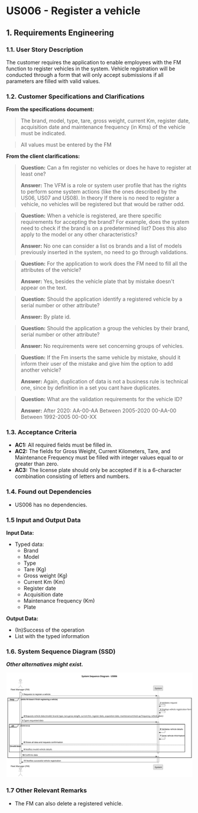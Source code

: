 # US006 - Register a vehicle


## 1. Requirements Engineering

### 1.1. User Story Description

The customer requires the application to enable employees with the FM function to register vehicles in the system. Vehicle registration will be conducted through a form that will only accept submissions if all parameters are filled with valid values.

### 1.2. Customer Specifications and Clarifications 

**From the specifications document:**

> The brand, model, type, tare, gross weight, current Km, register date, acquisition date and maintenance frequency (in Kms) of the vehicle must be indicated.
>

> All values must be entered by the FM
> 

**From the client clarifications:**

> **Question:** Can a fm register no vehicles or does he have to register at least one?
> 
> **Answer:** The VFM is a role or system user profile that has the rights to perform some system actions (like the ones described by the US06, US07 and US08).
In theory If there is no need to register a vehicle, no vehicles will be registered but that would be rather odd.

> **Question:** When a vehicle is registered, are there specific requirements for accepting the brand? For example, does the system need to check if the brand is on a predetermined list? Does this also apply to the model or any other characteristics?
>
> **Answer:** No one can consider a list os brands and a list of models previously inserted in the system, no need to go through validations.

> **Question:** For the application to work does the FM need to fill all the attributes of the vehicle?
>
> **Answer:** Yes, besides the vehicle plate that by mistake doesn't appear on the text. 

> **Question:** Should the application identify a registered vehicle by a serial number or other attribute?
>
> **Answer:** By plate id.

> **Question:** Should the application a group the vehicles by their brand, serial number or other attribute?
>
> **Answer:** No requirements were set concerning groups of vehicles.

> **Question:** If the Fm inserts the same vehicle by mistake, should it inform their user of the mistake and give him the option to add another vehicle?
>
> **Answer:** Again, duplication of data is not a business rule is technical one, since by definition in a set you cant have duplicates.

> **Question:** What are the validation requirements for the vehicle ID?
>
> **Answer:** After 2020: AA-00-AA Between 2005-2020 00-AA-00 Between 1992-2005 00-00-XX
>
### 1.3. Acceptance Criteria

* **AC1:** All required fields must be filled in.
* **AC2:** The fields for Gross Weight, Current Kilometers, Tare, and Maintenance Frequency must be filled with integer values equal to or greater than zero.
* **AC3:** The license plate should only be accepted if it is a 6-character combination consisting of letters and numbers.
### 1.4. Found out Dependencies

* US006 has no dependencies.

### 1.5 Input and Output Data

**Input Data:**

* Typed data:
    * Brand
    * Model
    * Type
    * Tare (Kg)
    * Gross weight (Kg)
    * Current Km (Km)
    * Register date
    * Acquisition date
    * Maintenance frequency (Km)
    * Plate

**Output Data:**

* (In)Success of the operation
* List with the typed information

### 1.6. System Sequence Diagram (SSD)

**_Other alternatives might exist._**



![System Sequence Diagram - Alternative One](svg/us006-system-sequence-diagram-alternative-one-System_Sequence_Diagram___US006.svg)

### 1.7 Other Relevant Remarks

* The FM can also delete a registered vehicle.